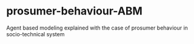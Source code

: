# prosumer-behaviour-ABM
Agent based modeling explained with the case of prosumer behaviour in socio-technical system
